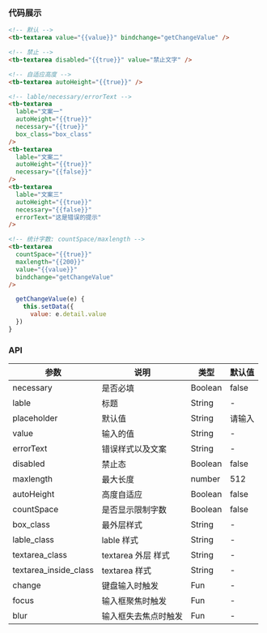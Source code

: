 ### 代码展示

```html
<!-- 默认 -->
<tb-textarea value="{{value}}" bindchange="getChangeValue" />

<!-- 禁止 -->
<tb-textarea disabled="{{true}}" value="禁止文字" />

<!-- 自适应高度 -->
<tb-textarea autoHeight="{{true}}" />

<!-- lable/necessary/errorText -->
<tb-textarea
  lable="文案一"
  autoHeight="{{true}}"
  necessary="{{true}}"
  box_class="box_class"
/>
<tb-textarea
  lable="文案二"
  autoHeight="{{true}}"
  necessary="{{false}}"
/>
<tb-textarea
  lable="文案三"
  autoHeight="{{true}}"
  necessary="{{false}}"
  errorText="这是错误的提示"
/>

<!-- 统计字数: countSpace/maxlength -->
<tb-textarea
  countSpace="{{true}}"
  maxlength="{{200}}"
  value="{{value}}"
  bindchange="getChangeValue"
/>
```

```js
  getChangeValue(e) {
    this.setData({
      value: e.detail.value
  })
}
```

### API

| 参数                  | 说明                         | 类型    | 默认值 |
| --------------------- | ---------------------------- | ------- | ------ |
| necessary             | 是否必填                     | Boolean | false  |
| lable                 | 标题                         | String  | -      |
| placeholder           | 默认值                       | String  | 请输入 |
| value                 | 输入的值                     | String  | -      |
| errorText             | 错误样式以及文案             | String  | -      |
| disabled              | 禁止态                       | Boolean | false  |
| maxlength             | 最大长度                     | number  | 512    |
| autoHeight            | 高度自适应                   | Boolean | false  |
| countSpace            | 是否显示限制字数             | Boolean | false  |
| box_class             | 最外层样式                   | String  | -      |
| lable_class           | lable 样式                   | String  | -      |
| textarea_class        | textarea 外层 样式           | String  | -      |
| textarea_inside_class | textarea 样式                | String  | -      |
| change                | 键盘输入时触发               | Fun     | -      |
| focus                 | 输入框聚焦时触发             | Fun     | -      |
| blur                  | 输入框失去焦点时触发         | Fun     | -      |
